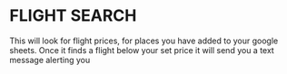 # FLIGHT SEARCH

This will look for flight prices, for places you have added to your google sheets.
Once it finds a flight below your set price it will send you a text message alerting you
